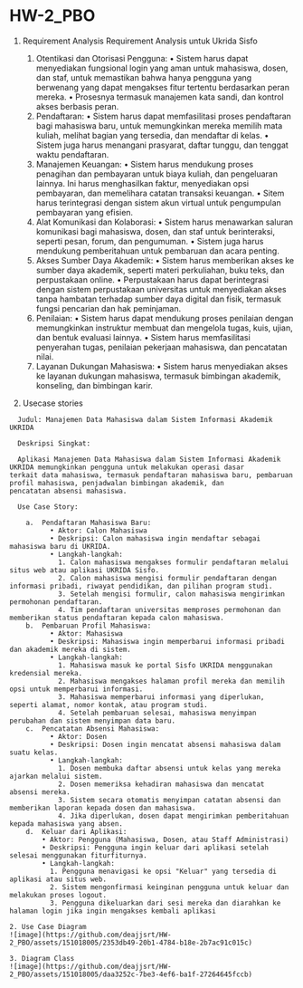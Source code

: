 # HW-2_PBO
  1.	Requirement Analysis
      Requirement Analysis untuk Ukrida Sisfo
    	
        1.	Otentikasi dan Otorisasi Pengguna:
             • Sistem harus dapat menyediakan fungsional login yang aman untuk mahasiswa, dosen, dan staf, untuk memastikan bahwa hanya                  pengguna yang berwenang yang dapat mengakses fitur tertentu berdasarkan peran mereka.
             • Prosesnya termasuk manajemen kata sandi, dan kontrol akses berbasis peran. 
        3.	Pendaftaran:
             • Sistem harus dapat memfasilitasi proses pendaftaran bagi mahasiswa baru, untuk memungkinkan mereka memilih mata kuliah,                   melihat bagian yang tersedia, dan mendaftar di kelas.
             • Sistem juga harus menangani prasyarat, daftar tunggu, dan tenggat waktu pendaftaran.
        4.	Manajemen Keuangan:
             • Sistem harus mendukung proses penagihan dan pembayaran untuk biaya kuliah, dan pengeluaran lainnya. Ini harus menghasilkan                faktur, menyediakan opsi pembayaran, dan memelihara catatan transaksi keuangan.
             • Sitem harus terintegrasi dengan sistem akun virtual untuk pengumpulan pembayaran yang efisien. 
        5.	Alat Komunikasi dan Kolaborasi:
             • Sistem harus menawarkan saluran komunikasi bagi mahasiswa, dosen, dan staf untuk berinteraksi, seperti pesan, forum, dan                  pengumuman.
             • Sistem juga harus mendukung pemberitahuan untuk pembaruan dan acara penting. 
        6.	Akses Sumber Daya Akademik:
             • Sistem harus memberikan akses ke sumber daya akademik, seperti materi perkuliahan, buku teks, dan perpustakaan online.
             • Perpustakaan harus dapat berintegrasi dengan sistem perpustakaan universitas untuk menyediakan akses tanpa hambatan                       terhadap sumber daya digital dan fisik, termasuk fungsi pencarian dan hak peminjaman.
        7.	Penilaian:
             • Sistem harus dapat mendukung proses penilaian dengan memungkinkan instruktur membuat dan mengelola tugas, kuis, ujian, dan                bentuk evaluasi lainnya.
             • Sistem harus memfasilitasi penyerahan tugas, penilaian pekerjaan mahasiswa, dan pencatatan nilai.
        8.	Layanan Dukungan Mahasiswa:
             • Sistem harus menyediakan akses ke layanan dukungan mahasiswa, termasuk bimbingan akademik, konseling, dan bimbingan karir.

  2.	Usecase stories

      Judul: Manajemen Data Mahasiswa dalam Sistem Informasi Akademik UKRIDA

      Deskripsi Singkat:

      Aplikasi Manajemen Data Mahasiswa dalam Sistem Informasi Akademik UKRIDA memungkinkan pengguna untuk melakukan operasi dasar              terkait data mahasiswa, termasuk pendaftaran mahasiswa baru, pembaruan profil mahasiswa, penjadwalan bimbingan akademik, dan              pencatatan absensi mahasiswa.

      Use Case Story:

        a.	Pendaftaran Mahasiswa Baru:
              • Aktor: Calon Mahasiswa
              • Deskripsi: Calon mahasiswa ingin mendaftar sebagai mahasiswa baru di UKRIDA.
              • Langkah-langkah:
                1. Calon mahasiswa mengakses formulir pendaftaran melalui situs web atau aplikasi UKRIDA Sisfo.
                2. Calon mahasiswa mengisi formulir pendaftaran dengan informasi pribadi, riwayat pendidikan, dan pilihan program studi.
                3. Setelah mengisi formulir, calon mahasiswa mengirimkan permohonan pendaftaran.
                4. Tim pendaftaran universitas memproses permohonan dan memberikan status pendaftaran kepada calon mahasiswa.
        b.	Pembaruan Profil Mahasiswa:
              • Aktor: Mahasiswa
              • Deskripsi: Mahasiswa ingin memperbarui informasi pribadi dan akademik mereka di sistem.
              • Langkah-langkah:
                1. Mahasiswa masuk ke portal Sisfo UKRIDA menggunakan kredensial mereka.
                2. Mahasiswa mengakses halaman profil mereka dan memilih opsi untuk memperbarui informasi.
                3. Mahasiswa memperbarui informasi yang diperlukan, seperti alamat, nomor kontak, atau program studi.
                4. Setelah pembaruan selesai, mahasiswa menyimpan perubahan dan sistem menyimpan data baru.
        c.	Pencatatan Absensi Mahasiswa:
              • Aktor: Dosen
              • Deskripsi: Dosen ingin mencatat absensi mahasiswa dalam suatu kelas.
              • Langkah-langkah:
                1. Dosen membuka daftar absensi untuk kelas yang mereka ajarkan melalui sistem.
                2. Dosen memeriksa kehadiran mahasiswa dan mencatat absensi mereka.
                3. Sistem secara otomatis menyimpan catatan absensi dan memberikan laporan kepada dosen dan mahasiswa.
                4. Jika diperlukan, dosen dapat mengirimkan pemberitahuan kepada mahasiswa yang absen.
        d.	Keluar dari Aplikasi:
            • Aktor: Pengguna (Mahasiswa, Dosen, atau Staff Administrasi)
            • Deskripsi: Pengguna ingin keluar dari aplikasi setelah selesai menggunakan fiturfiturnya.
            • Langkah-langkah:
              1. Pengguna menavigasi ke opsi "Keluar" yang tersedia di aplikasi atau situs web.
              2. Sistem mengonfirmasi keinginan pengguna untuk keluar dan melakukan proses logout.
              3. Pengguna dikeluarkan dari sesi mereka dan diarahkan ke halaman login jika ingin mengakses kembali aplikasi

    2. Use Case Diagram
    ![image](https://github.com/deajjsrt/HW-2_PBO/assets/151018005/2353db49-20b1-4784-b18e-2b7ac91c015c)

    3. Diagram Class
    ![image](https://github.com/deajjsrt/HW-2_PBO/assets/151018005/daa3252c-7be3-4ef6-ba1f-27264645fccb)


